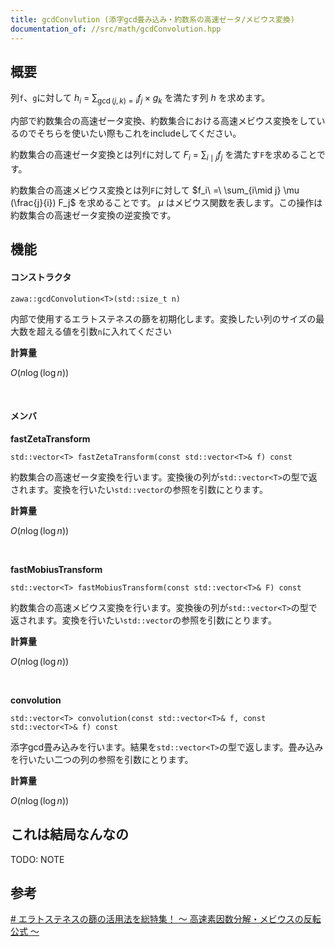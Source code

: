 ```yaml
---
title: gcdConvlution (添字gcd畳み込み・約数系の高速ゼータ/メビウス変換)
documentation_of: //src/math/gcdConvolution.hpp
---
```


## 概要

列`f`、`g`に対して $\displaystyle h_i\ =\ \sum_{\gcd(j, k)=i} f_j\times g_k$ を満たす列 $h$ を求めます。

内部で約数集合の高速ゼータ変換、約数集合における高速メビウス変換をしているのでそちらを使いたい際もこれをincludeしてください。

約数集合の高速ゼータ変換とは列`f`に対して $\displaystyle F_i\ =\ \sum_{i\mid j} f_j$ を満たす`F`を求めることです。

約数集合の高速メビウス変換とは列`F`に対して $f_i\ =\ \sum_{i\mid j} \mu (\frac{j}{i}) F_j$ を求めることです。 $\mu$ はメビウス関数を表します。この操作は約数集合の高速ゼータ変換の逆変換です。


## 機能

#### コンストラクタ

```
zawa::gcdConvolution<T>(std::size_t n)
```

内部で使用するエラトステネスの篩を初期化します。変換したい列のサイズの最大数を超える値を引数`n`に入れてください

**計算量**

$O(n\log (\log n))$

<br />

#### メンバ

**fastZetaTransform**
```
std::vector<T> fastZetaTransform(const std::vector<T>& f) const
```

約数集合の高速ゼータ変換を行います。変換後の列が`std::vector<T>`の型で返されます。変換を行いたい`std::vector`の参照を引数にとります。

**計算量**

 $O(n\log (\log n))$

<br />

**fastMobiusTransform**
```
std::vector<T> fastMobiusTransform(const std::vector<T>& F) const
```
約数集合の高速メビウス変換を行います。変換後の列が`std::vector<T>`の型で返されます。変換を行いたい`std::vector`の参照を引数にとります。

**計算量**

$O(n\log (\log n))$

<br />

**convolution**
```
std::vector<T> convolution(const std::vector<T>& f, const std::vector<T>& f) const
```

添字gcd畳み込みを行います。結果を`std::vector<T>`の型で返します。畳み込みを行いたい二つの列の参照を引数にとります。

**計算量**

$O(n\log (\log n))$


## これは結局なんなの
TODO: NOTE

## 参考

[# エラトステネスの篩の活用法を総特集！ 〜 高速素因数分解・メビウスの反転公式 〜](https://qiita.com/drken/items/3beb679e54266f20ab63)
